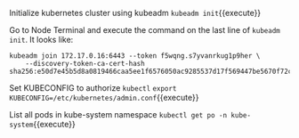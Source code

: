 Initialize kubernetes cluster using kubeadm
`kubeadm init`{{execute}}

Go to Node Terminal and execute the command on the last line of `kubeadm init`. It looks like:
```
kubeadm join 172.17.0.16:6443 --token f5wqng.s7yvanrkug1p9her \
    --discovery-token-ca-cert-hash sha256:e50d7e45b5d8a0819466caa5ee1f6576050ac9285537d17f569447be5670f72c
```

Set KUBECONFIG to authorize `kubectl`
`export KUBECONFIG=/etc/kubernetes/admin.conf`{{execute}}

List all pods in kube-system namespace
`kubectl get po -n kube-system`{{execute}}
